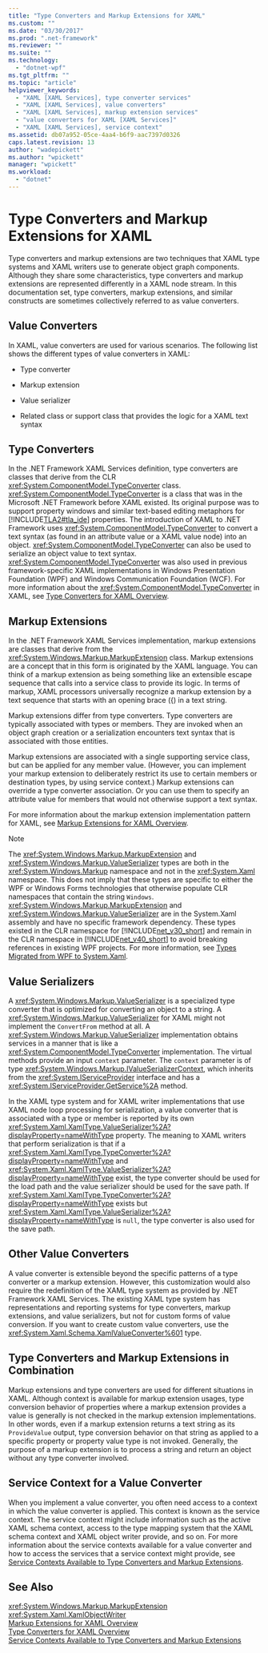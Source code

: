 ```yaml
---
title: "Type Converters and Markup Extensions for XAML"
ms.custom: ""
ms.date: "03/30/2017"
ms.prod: ".net-framework"
ms.reviewer: ""
ms.suite: ""
ms.technology: 
  - "dotnet-wpf"
ms.tgt_pltfrm: ""
ms.topic: "article"
helpviewer_keywords: 
  - "XAML [XAML Services], type converter services"
  - "XAML [XAML Services], value converters"
  - "XAML [XAML Services], markup extension services"
  - "value converters for XAML [XAML Services]"
  - "XAML [XAML Services], service context"
ms.assetid: db07a952-05ce-4aa4-b6f9-aac7397d0326
caps.latest.revision: 13
author: "wadepickett"
ms.author: "wpickett"
manager: "wpickett"
ms.workload: 
  - "dotnet"
---
```

# Type Converters and Markup Extensions for XAML
Type converters and markup extensions are two techniques that XAML type systems and XAML writers use to generate object graph components. Although they share some characteristics, type converters and markup extensions are represented differently in a XAML node stream. In this documentation set, type converters, markup extensions, and similar constructs are sometimes collectively referred to as value converters.  
  
<a name="value_converters"></a>   
## Value Converters  
 In XAML, value converters are used for various scenarios. The following list shows the different types of value converters in XAML:  
  
-   Type converter  
  
-   Markup extension  
  
-   Value serializer  
  
-   Related class or support class that provides the logic for a XAML text syntax  
  
<a name="type_converters"></a>   
## Type Converters  
 In the .NET Framework XAML Services definition, type converters are classes that derive from the CLR <xref:System.ComponentModel.TypeConverter> class. <xref:System.ComponentModel.TypeConverter> is a class that was in the Microsoft .NET Framework before XAML existed. Its original purpose was to support property windows and similar text-based editing metaphors for [!INCLUDE[TLA2#tla_ide](../../../includes/tla2sharptla-ide-md.md)] properties. The introduction of XAML to .NET Framework uses <xref:System.ComponentModel.TypeConverter> to convert a text syntax (as found in an attribute value or a XAML value node) into an object. <xref:System.ComponentModel.TypeConverter> can also be used to serialize an object value to text syntax. <xref:System.ComponentModel.TypeConverter> was also used in previous framework-specific XAML implementations in Windows Presentation Foundation (WPF) and Windows Communication Foundation (WCF). For more information about the <xref:System.ComponentModel.TypeConverter> in XAML, see [Type Converters for XAML Overview](../../../docs/framework/xaml-services/type-converters-for-xaml-overview.md).  
  
<a name="markup_extensions"></a>   
## Markup Extensions  
 In the .NET Framework XAML Services implementation, markup extensions are classes that derive from the <xref:System.Windows.Markup.MarkupExtension> class. Markup extensions are a concept that in this form is originated by the XAML language. You can think of a markup extension as being something like an extensible escape sequence that calls into a service class to provide its logic. In terms of markup, XAML processors universally recognize a markup extension by a text sequence that starts with an opening brace ({) in a text string.  
  
 Markup extensions differ from type converters. Type converters are typically associated with types or members. They are invoked when an object graph creation or a serialization encounters text syntax that is associated with those entities.  
  
 Markup extensions are associated with a single supporting service class, but can be applied for any member value. (However, you can implement your markup extension to deliberately restrict its use to certain members or destination types, by using service context.) Markup extensions can override a type converter association. Or you can use them to specify an attribute value for members that would not otherwise support a text syntax.  
  
 For more information about the markup extension implementation pattern for XAML, see [Markup Extensions for XAML Overview](../../../docs/framework/xaml-services/markup-extensions-for-xaml-overview.md).  
  
> [!NOTE]
>  The <xref:System.Windows.Markup.MarkupExtension> and <xref:System.Windows.Markup.ValueSerializer> types are both in the <xref:System.Windows.Markup> namespace and not in the <xref:System.Xaml> namespace. This does not imply that these types are specific to either the WPF or Windows Forms technologies that otherwise populate CLR namespaces that contain the string `Windows`. <xref:System.Windows.Markup.MarkupExtension> and <xref:System.Windows.Markup.ValueSerializer> are in the System.Xaml assembly and have no specific framework dependency. These types existed in the CLR namespace for [!INCLUDE[net_v30_short](../../../includes/net-v30-short-md.md)] and remain in the CLR namespace in [!INCLUDE[net_v40_short](../../../includes/net-v40-short-md.md)] to avoid breaking references in existing WPF projects. For more information, see [Types Migrated from WPF to System.Xaml](../../../docs/framework/xaml-services/types-migrated-from-wpf-to-system-xaml.md).  
  
<a name="value_serializers"></a>   
## Value Serializers  
 A <xref:System.Windows.Markup.ValueSerializer> is a specialized type converter that is optimized for converting an object to a string. A <xref:System.Windows.Markup.ValueSerializer> for XAML might not implement the `ConvertFrom` method at all. A <xref:System.Windows.Markup.ValueSerializer> implementation obtains services in a manner that is like a <xref:System.ComponentModel.TypeConverter> implementation. The virtual methods provide an input `context` parameter. The `context` parameter is of type <xref:System.Windows.Markup.IValueSerializerContext>, which inherits from the <xref:System.IServiceProvider> interface and has a <xref:System.IServiceProvider.GetService%2A> method.  
  
 In the XAML type system and for XAML writer implementations that use XAML node loop processing for serialization, a value converter that is associated with a type or member is reported by its own <xref:System.Xaml.XamlType.ValueSerializer%2A?displayProperty=nameWithType> property. The meaning to XAML writers that perform serialization is that if a <xref:System.Xaml.XamlType.TypeConverter%2A?displayProperty=nameWithType> and <xref:System.Xaml.XamlType.ValueSerializer%2A?displayProperty=nameWithType> exist, the type converter should be used for the load path and the value serializer should be used for the save path. If <xref:System.Xaml.XamlType.TypeConverter%2A?displayProperty=nameWithType> exists but <xref:System.Xaml.XamlType.ValueSerializer%2A?displayProperty=nameWithType> is `null`, the type converter is also used for the save path.  
  
<a name="other_value_converters"></a>   
## Other Value Converters  
 A value converter is extensible beyond the specific patterns of a type converter or a markup extension. However, this customization would also require the redefinition of the XAML type system as provided by .NET Framework XAML Services. The existing XAML type system has representations and reporting systems for type converters, markup extensions, and value serializers, but not for custom forms of value conversion. If you want to create custom value converters, use the <xref:System.Xaml.Schema.XamlValueConverter%601> type.  
  
<a name="type_converters_and_markup_extensions_in_combination"></a>   
## Type Converters and Markup Extensions in Combination  
 Markup extensions and type converters are used for different situations in XAML. Although context is available for markup extension usages, type conversion behavior of properties where a markup extension provides a value is generally is not checked in the markup extension implementations. In other words, even if a markup extension returns a text string as its `ProvideValue` output, type conversion behavior on that string as applied to a specific property or property value type is not invoked. Generally, the purpose of a markup extension is to process a string and return an object without any type converter involved.  
  
<a name="service_context_for_a_value_converter"></a>   
## Service Context for a Value Converter  
 When you implement a value converter, you often need access to a context in which the value converter is applied. This context is known as the service context. The service context might include information such as the active XAML schema context, access to the type mapping system that the XAML schema context and XAML object writer provide, and so on. For more information about the service contexts available for a value converter and how to access the services that a service context might provide, see [Service Contexts Available to Type Converters and Markup Extensions](../../../docs/framework/xaml-services/service-contexts-available-to-type-converters-and-markup-extensions.md).  
  
## See Also  
 <xref:System.Windows.Markup.MarkupExtension>  
 <xref:System.Xaml.XamlObjectWriter>  
 [Markup Extensions for XAML Overview](../../../docs/framework/xaml-services/markup-extensions-for-xaml-overview.md)  
 [Type Converters for XAML Overview](../../../docs/framework/xaml-services/type-converters-for-xaml-overview.md)  
 [Service Contexts Available to Type Converters and Markup Extensions](../../../docs/framework/xaml-services/service-contexts-available-to-type-converters-and-markup-extensions.md)
